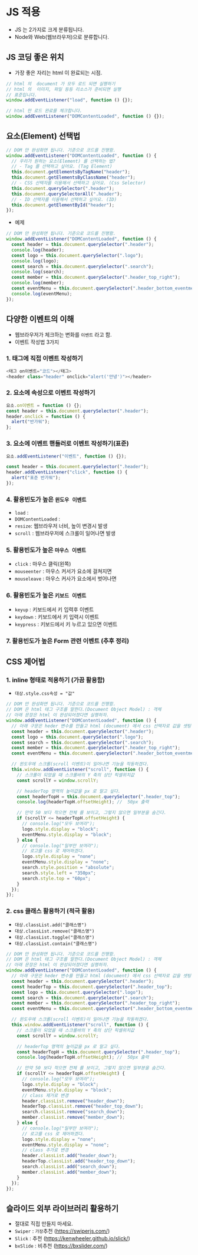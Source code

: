 # JS 적용

- JS 는 2가지로 크게 분류됩니다.
- Node와 Web(웹브라우저)으로 분류합니다.

## JS 코딩 좋은 위치

- 가장 좋은 자리는 html 이 완료되는 시점.

```js
// html 의  document 가 모두 로드 되면 실행하기
// html 의  이미지, 파일 등등 리소스가 준비되면 실행
// 표준입니다.
window.addEventListener("load", function () {});

// html 만 로드 완료를 체크합니다.
window.addEventListener("DOMContentLoaded", function () {});
```

## 요소(Element) 선택법

```js
// DOM 만 완성화면 됩니다. 기준으로 코드를 진행함.
window.addEventListener("DOMContentLoaded", function () {
  // 우리가 원하는 요소(Element) 를 선택하는 법?
  // - Tag 를 선택하고 싶어요. (Tag Element)
  this.document.getElementsByTagName("header");
  this.document.getElementsByClassName("header");
  // - CSS 선택자를 이용해서 선택하고 싶어요. (Css Selector)
  this.document.querySelector(".header");
  this.document.querySelectorAll(".header");
  // - ID 선택자를 이용해서 선택하고 싶어요. (ID)
  this.document.getElementById("header");
});
```

- 예제

```js
// DOM 만 완성화면 됩니다. 기준으로 코드를 진행함.
window.addEventListener("DOMContentLoaded", function () {
  const header = this.document.querySelector(".header");
  console.log(header);
  const logo = this.document.querySelector(".logo");
  console.log(logo);
  const search = this.document.querySelector(".search");
  console.log(search);
  const member = this.document.querySelector(".header_top_right");
  console.log(member);
  const eventMenu = this.document.querySelector(".header_bottom_eventmenu");
  console.log(eventMenu);
});
```

## 다양한 이벤트의 이해

- 웹브라우저가 체크하는 변화를 `이벤트` 라고 함.
- 이벤트 작성법 3가지

### 1. 태그에 직접 이벤트 작성하기

```js
<태그 on이벤트="코드"></태그>
<header class="header" onclick="alert('안녕')"></header>
```

### 2. 요소에 속성으로 이벤트 작성하기

```js
요소.on이벤트 = function () {};
const header = this.document.querySelector(".header");
header.onclick = function () {
  alert("반가워");
};
```

### 3. 요소에 이벤트 핸들러로 이벤트 작성하기(표준)

```js
요소.addEventListener("이벤트", function () {});

const header = this.document.querySelector(".header");
header.addEventListener("click", function () {
  alert("표준 반가워");
});
```

### 4. 활용빈도가 높은 `윈도우 이벤트`

- `load` :
- `DOMContentLoaded` :
- `resize`: 웹브라우저 너비, 높이 변경시 발생
- `scroll` : 웹브라우저에 스크롤이 일어나면 발생

### 5. 활용빈도가 높은 `마우스 이벤트`

- `click` : 마우스 클릭(왼쪽)
- `mouseenter` : 마우스 커서가 요소에 걸쳐지면
- `mouseleave` : 마우스 커사가 요소에서 벗어나면

### 6. 활용빈도가 높은 `키보드 이벤트`

- `keyup` : 키보드에서 키 입력후 이벤트
- `keydown` : 키보드에서 키 입력시 이벤트
- `keypress` : 키보드에서 키 누르고 있으면 이벤트

### 7. 활용빈도가 높은 Form 관련 이벤트 (추후 정리)

## CSS 제어법

### 1. inline 형태로 적용하기 (가끔 활용함)

- `대상.style.css속성 = "값"`

```js
// DOM 만 완성화면 됩니다. 기준으로 코드를 진행함.
// DOM 은 html 태그 구조를 말한다.(Document Object Model) : 객체
// 아래 문장은 html 이 완성되어졌다면 실행하자.
window.addEventListener("DOMContentLoaded", function () {
  // 아래 구문은 heder 변수를 만들고 html (document) 에서 css 선택자로 값을 셋팅
  const header = this.document.querySelector(".header");
  const logo = this.document.querySelector(".logo");
  const search = this.document.querySelector(".search");
  const member = this.document.querySelector(".header_top_right");
  const eventMenu = this.document.querySelector(".header_bottom_eventmenu");

  // 윈도우에 스크롤(scroll 이벤트)이 일어나면 기능을 작동하겠다.
  this.window.addEventListener("scroll", function () {
    // 스크롤이 되었을 때 스크롤바의 Y 축의 상단 픽셀위치값
    const scrollY = window.scrollY;

    // headerTop 영역의 높이값을 px 로 알고 싶다.
    const headerTopH = this.document.querySelector(".header_top");
    console.log(headerTopH.offsetHeight); //  50px 출력

    // 만약 50 보다 작으면 전체 를 보이고, 그렇지 않으면 일부분을 숨긴다.
    if (scrollY <= headerTopH.offsetHeight) {
      // console.log("모두 보여라");
      logo.style.display = "block";
      eventMenu.style.display = "block";
    } else {
      // console.log("일부만 보여라");
      // 로고를 css 로 제어하겠다.
      logo.style.display = "none";
      eventMenu.style.display = "none";
      search.style.position = "absolute";
      search.style.left = "350px";
      search.style.top = "60px";
    }
  });
});
```

### 2. css 클래스 활용하기 (적극 활용)

- `대상.classList.add("클래스명")`
- `대상.classList.remove("클래스명")`
- `대상.classList.toggle("클래스명")`
- `대상.classList.contain("클래스명")`

```js
// DOM 만 완성화면 됩니다. 기준으로 코드를 진행함.
// DOM 은 html 태그 구조를 말한다.(Document Object Model) : 객체
// 아래 문장은 html 이 완성되어졌다면 실행하자.
window.addEventListener("DOMContentLoaded", function () {
  // 아래 구문은 heder 변수를 만들고 html (document) 에서 css 선택자로 값을 셋팅
  const header = this.document.querySelector(".header");
  const headerTop = this.document.querySelector(".header_top");
  const logo = this.document.querySelector(".logo");
  const search = this.document.querySelector(".search");
  const member = this.document.querySelector(".header_top_right");
  const eventMenu = this.document.querySelector(".header_bottom_eventmenu");

  // 윈도우에 스크롤(scroll 이벤트)이 일어나면 기능을 작동하겠다.
  this.window.addEventListener("scroll", function () {
    // 스크롤이 되었을 때 스크롤바의 Y 축의 상단 픽셀위치값
    const scrollY = window.scrollY;

    // headerTop 영역의 높이값을 px 로 알고 싶다.
    const headerTopH = this.document.querySelector(".header_top");
    console.log(headerTopH.offsetHeight); //  50px 출력

    // 만약 50 보다 작으면 전체 를 보이고, 그렇지 않으면 일부분을 숨긴다.
    if (scrollY <= headerTopH.offsetHeight) {
      // console.log("모두 보여라");
      logo.style.display = "block";
      eventMenu.style.display = "block";
      // class 제거로 변경
      header.classList.remove("header_down");
      headerTop.classList.remove("header_top_down");
      search.classList.remove("search_down");
      member.classList.remove("member_down");
    } else {
      // console.log("일부만 보여라");
      // 로고를 css 로 제어하겠다.
      logo.style.display = "none";
      eventMenu.style.display = "none";
      // class 추가로 변경
      header.classList.add("header_down");
      headerTop.classList.add("header_top_down");
      search.classList.add("search_down");
      member.classList.add("member_down");
    }
  });
});
```

## 슬라이드 외부 라이브러리 활용하기

- 절대로 직접 만들지 마세요.
- `Swiper` : `가장`추천 (https://swiperjs.com/)
- `Slick` : 추천 (https://kenwheeler.github.io/slick/)
- `bxSlide` : 비추천 (https://bxslider.com/)
